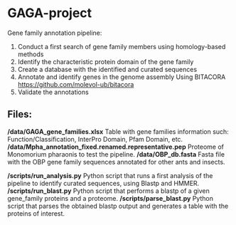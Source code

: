 # GAGA-project
Gene family annotation pipeline:

1. Conduct a first search of gene family members using homology-based methods
2. Identify the characteristic protein domain of the gene family
3. Create a database with the identified and curated sequences
4. Annotate and identify genes in the genome assembly
  Using BITACORA https://github.com/molevol-ub/bitacora
5. Validate the annotations

## Files:

**/data/GAGA_gene_families.xlsx**  Table with gene families information such: Function/Classification, InterPro Domain, Pfam Domain, etc.
**/data/Mpha_annotation_fixed.renamed.representative.pep**  Proteome of Monomorium pharaonis to test the pipeline.
**/data/OBP_db.fasta**  Fasta file with the OBP gene family sequences annotated for other ants and insects.

**/scripts/run_analysis.py**  Python script that runs a first analysis of the pipeline to identify curated sequences, using Blastp and HMMER.
**/scripts/run_blast.py**  Python script that performs a blastp of a given gene_family proteins and a proteome.
**/scripts/parse_blast.py**  Python script that parses the obtained blastp output and generates a table with the proteins of interest.
